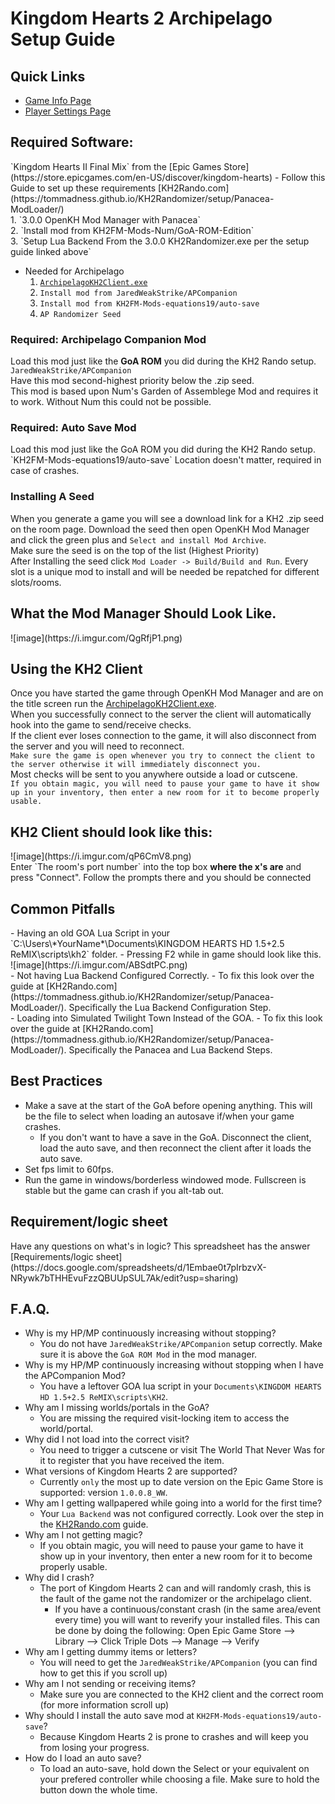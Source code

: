 # Kingdom Hearts 2 Archipelago Setup Guide
<h2 style="text-transform:none";>Quick Links</h2>

- [Game Info Page](../../../../games/Kingdom%20Hearts%202/info/en)
- [Player Settings Page](../../../../games/Kingdom%20Hearts%202/player-settings)

<h2 style="text-transform:none";>Required Software:</h2>
 `Kingdom Hearts II Final Mix` from the [Epic Games Store](https://store.epicgames.com/en-US/discover/kingdom-hearts)
- Follow this Guide to set up these requirements [KH2Rando.com](https://tommadness.github.io/KH2Randomizer/setup/Panacea-ModLoader/)<br>
    1. `3.0.0 OpenKH Mod Manager with Panacea`<br>
    2. `Install mod from KH2FM-Mods-Num/GoA-ROM-Edition`<br>
    3. `Setup Lua Backend From the 3.0.0 KH2Randomizer.exe per the setup guide linked above`<br>

- Needed for Archipelago 
    1. [`ArchipelagoKH2Client.exe`](https://github.com/ArchipelagoMW/Archipelago/releases)<br>
    2. `Install mod from JaredWeakStrike/APCompanion`<br>
    3. `Install mod from KH2FM-Mods-equations19/auto-save`<br>
    4. `AP Randomizer Seed`
<h3 style="text-transform:none";>Required: Archipelago Companion Mod</h3>

Load this mod just like the <b>GoA ROM</b> you did during the KH2 Rando setup. `JaredWeakStrike/APCompanion`<br> 
Have this mod second-highest priority below the .zip seed.<br>
This mod is based upon Num's Garden of Assemblege Mod and requires it to work. Without Num this could not be possible. 

<h3 style="text-transform:none";>Required: Auto Save Mod</h3>
Load this mod just like the GoA ROM you did during the KH2 Rando setup. `KH2FM-Mods-equations19/auto-save` Location doesn't matter, required in case of crashes.

<h3 style="text-transform:none";>Installing A Seed</h3>

When you generate a game you will see a download link for a KH2 .zip seed on the room page. Download the seed then open OpenKH Mod Manager and click the green plus and `Select and install Mod Archive`.<br>
Make sure the seed is on the top of the list (Highest Priority)<br>
After Installing the seed click `Mod Loader -> Build/Build and Run`. Every slot is a unique mod to install and will be needed be repatched for different slots/rooms.

<h2 style="text-transform:none";>What the Mod Manager Should Look Like.</h2>
![image](https://i.imgur.com/QgRfjP1.png)

<h2 style="text-transform:none";>Using the KH2 Client</h2>

Once you have started the game through OpenKH Mod Manager and are on the title screen run the [ArchipelagoKH2Client.exe](https://github.com/ArchipelagoMW/Archipelago/releases). <br>
When you successfully connect to the server the client will automatically hook into the game to send/receive checks. <br>
If the client ever loses connection to the game, it will also disconnect from the server and you will need to reconnect.<br> 
`Make sure the game is open whenever you try to connect the client to the server otherwise it will immediately disconnect you.`<br>
Most checks will be sent to you anywhere outside a load or cutscene.<br>
`If you obtain magic, you will need to pause your game to have it show up in your inventory, then enter a new room for it to become properly usable.`
<br>
<h2 style="text-transform:none";>KH2 Client should look like this: </h2>
![image](https://i.imgur.com/qP6CmV8.png)
<br>
Enter `The room's port number` into the top box <b> where the x's are</b> and press "Connect". Follow the prompts there and you should be connected


<h2 style="text-transform:none";>Common Pitfalls</h2>
- Having an old GOA Lua Script in your `C:\Users\*YourName*\Documents\KINGDOM HEARTS HD 1.5+2.5 ReMIX\scripts\kh2` folder.
  - Pressing F2 while in game should look like this. ![image](https://i.imgur.com/ABSdtPC.png)
<br>
- Not having Lua Backend Configured Correctly.
  - To fix this look over the guide at [KH2Rando.com](https://tommadness.github.io/KH2Randomizer/setup/Panacea-ModLoader/). Specifically the Lua Backend Configuration Step.
<br>
- Loading into Simulated Twilight Town Instead of the GOA.
  - To fix this look over the guide at [KH2Rando.com](https://tommadness.github.io/KH2Randomizer/setup/Panacea-ModLoader/). Specifically the Panacea and Lua Backend Steps.


<h2 style="text-transform:none";>Best Practices</h2>

- Make a save at the start of the GoA before opening anything. This will be the file to select when loading an autosave if/when your game crashes.
    - If you don't want to have a save in the GoA. Disconnect the client, load the auto save, and then reconnect the client after it loads the auto save.
- Set fps limit to 60fps.
- Run the game in windows/borderless windowed mode. Fullscreen is stable but the game can crash if you alt-tab out.

<h2 style="text-transform:none";>Requirement/logic sheet</h2>
Have any questions on what's in logic? This spreadsheet has the answer [Requirements/logic sheet](https://docs.google.com/spreadsheets/d/1Embae0t7pIrbzvX-NRywk7bTHHEvuFzzQBUUpSUL7Ak/edit?usp=sharing)
<h2 style="text-transform:none";>F.A.Q.</h2>

- Why is my HP/MP continuously increasing without stopping?
    - You do not have `JaredWeakStrike/APCompanion` setup correctly. Make sure it is above the `GoA ROM Mod` in the mod manager.
- Why is my HP/MP continuously increasing without stopping when I have the APCompanion Mod?
    - You have a leftover GOA lua script in your `Documents\KINGDOM HEARTS HD 1.5+2.5 ReMIX\scripts\KH2`.
- Why am I missing worlds/portals in the GoA?
    - You are missing the required visit-locking item to access the world/portal.
- Why did I not load into the correct visit?
    - You need to trigger a cutscene or visit The World That Never Was for it to register that you have received the item.
- What versions of Kingdom Hearts 2 are supported?
    - Currently `only` the most up to date version on the Epic Game Store is supported: version `1.0.0.8_WW`.
- Why am I getting wallpapered while going into a world for the first time?
  - Your `Lua Backend` was not configured correctly. Look over the step in the [KH2Rando.com](https://tommadness.github.io/KH2Randomizer/setup/Panacea-ModLoader/) guide.
- Why am I not getting magic?
    - If you obtain magic, you will need to pause your game to have it show up in your inventory, then enter a new room for it to become properly usable.
- Why did I crash?
    - The port of Kingdom Hearts 2 can and will randomly crash, this is the fault of the game not the randomizer or the archipelago client.
      - If you have a continuous/constant crash (in the same area/event every time) you will want to reverify your installed files. This can be done by doing the following: Open Epic Game Store --> Library --> Click Triple Dots --> Manage --> Verify
- Why am I getting dummy items or letters?
    - You will need to get the `JaredWeakStrike/APCompanion` (you can find how to get this if you scroll up)
- Why am I not sending or receiving items?
    - Make sure you are connected to the KH2 client and the correct room (for more information scroll up)
- Why should I install the auto save mod at `KH2FM-Mods-equations19/auto-save`?
    - Because Kingdom Hearts 2 is prone to crashes and will keep you from losing your progress.
- How do I load an auto save?
    - To load an auto-save, hold down the Select or your equivalent on your prefered controller while choosing a file. Make sure to hold the button down the whole time.


